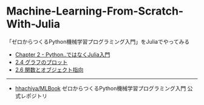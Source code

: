 # Machine-Learning-From-Scratch-With-Julia
「ゼロからつくるPython機械学習プログラミング入門」をJuliaでやってみる

- [Chapter 2 - Python..ではなくJulia入門](https://github.com/matsueushi/machine-learning-from-scratch-with-julia/blob/notebooks/notebook/chapter2.ipynb)
- [2.4 グラフのプロット](https://nbviewer.jupyter.org/github/matsueushi/machine-learning-from-scratch-with-julia/blob/notebooks/notebook/chapter2-4-scatter-plot.ipynb)
- [2.6 関数とオブジェクト指向](https://github.com/matsueushi/machine-learning-from-scratch-with-julia/blob/notebooks/notebook/chapter2-6-house-price-data-main.ipynb)

---

* [hhachiya/MLBook](https://github.com/hhachiya/MLBook) ゼロからつくるPython機械学習プログラミング入門 公式レポジトリ
